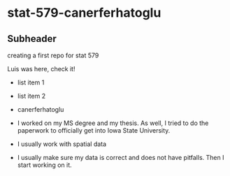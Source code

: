 # stat-579-canerferhatoglu

## Subheader

creating a first repo for stat 579

Luis was here, check it!

- list item 1
- list item 2

- canerferhatoglu
- I worked on my MS degree and my thesis. As well, I tried to do the paperwork to officially get into Iowa State University.
- I usually work with spatial data
- I usually make sure my data is correct and does not have pitfalls. Then I start working on it. 

